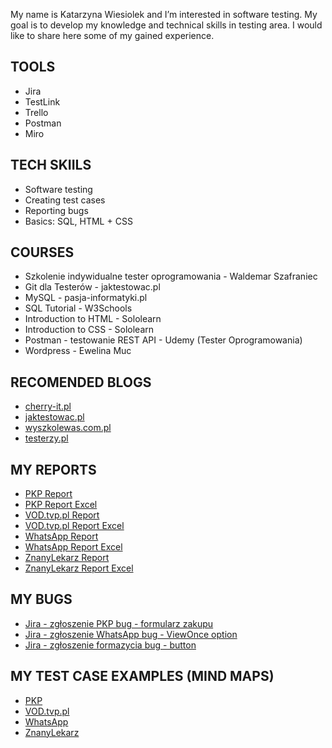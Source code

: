 My name is Katarzyna Wiesiolek and I’m interested in software testing. My goal is to develop my knowledge and technical skills in testing area. I would like to share here some of my gained experience.
## TOOLS
* Jira
* TestLink
* Trello
* Postman
* Miro
## TECH SKIILS
* Software testing
* Creating test cases
* Reporting bugs
* Basics: SQL, HTML + CSS
## COURSES
* Szkolenie indywidualne tester oprogramowania - Waldemar Szafraniec 
* Git dla Testerów - jaktestowac.pl
* MySQL - pasja-informatyki.pl
* SQL Tutorial - W3Schools
* Introduction to HTML - Sololearn 
* Introduction to CSS - Sololearn 
* Postman - testowanie REST API - Udemy (Tester Oprogramowania)
* Wordpress - Ewelina Muc 
## RECOMENDED BLOGS
* [cherry-it.pl](http://cherry-it.pl/)
* [jaktestowac.pl](https://jaktestowac.pl/)
* [wyszkolewas.com.pl](https://www.wyszkolewas.com.pl/)
* [testerzy.pl](https://testerzy.pl/)
## MY REPORTS
* [PKP Report](https://docs.google.com/document/d/1svHp5fCaCSbKlnMDFcHKSU-BjYgnxEPS/edit?usp=sharing&ouid=101831445860155568766&rtpof=true&sd=true)
* [PKP Report Excel](https://docs.google.com/spreadsheets/d/1WI1ONSXuOKv5e_v8pjZ8SmFNK-5dAlkN/edit?usp=sharing&ouid=101831445860155568766&rtpof=true&sd=true)
* [VOD.tvp.pl Report](https://docs.google.com/document/d/1FMitgBJCWtbAmE3K6xbiUJSBTmzKySdb/edit?usp=sharing&ouid=101831445860155568766&rtpof=true&sd=true)
* [VOD.tvp.pl Report Excel](https://docs.google.com/spreadsheets/d/1C93amEbR8JbvJv0Wf8EzZ-z_zQcJCymt/edit?usp=sharing&ouid=101831445860155568766&rtpof=true&sd=true)
* [WhatsApp Report](https://docs.google.com/document/d/1MyyjAlKLQ2czJPzuJmjet_L9PG8GVsMW/edit?usp=sharing&ouid=101831445860155568766&rtpof=true&sd=true)
* [WhatsApp Report Excel](https://docs.google.com/spreadsheets/d/1Vzue3mnt9OufHI6LFAj40gZPvlXcIIN5/edit?usp=sharing&ouid=101831445860155568766&rtpof=true&sd=true)
* [ZnanyLekarz Report](https://docs.google.com/document/d/1kPy5A2SlakOhLJj2N-n2GNhjPk_Px-Sb/edit?usp=sharing&ouid=101831445860155568766&rtpof=true&sd=true)
* [ZnanyLekarz Report Excel](https://docs.google.com/spreadsheets/d/1Js-xNdwt8iH-CcQmIk1weAQW-5asRiWA/edit?usp=sharing&ouid=101831445860155568766&rtpof=true&sd=true)
## MY BUGS
* [Jira - zgłoszenie PKP bug - formularz zakupu](https://drive.google.com/file/d/1NF-qLUBmDLtpMIZnAvaJvx1Wd74QpWrO/view?usp=sharing)
* [Jira - zgłoszenie WhatsApp bug - ViewOnce option](https://drive.google.com/file/d/1z70HfFZ4-PC4H-xOSR6rxmIsk6O7_gQp/view?usp=sharing)
* [Jira - zgłoszenie formazycia bug - button](https://drive.google.com/file/d/1WOjIOGyEW8B3JQ9mcHkt82sIjvmd_xBb/view?usp=sharing) 
## MY TEST CASE EXAMPLES (MIND MAPS)
* [PKP](https://drive.google.com/file/d/1623lDwgiHpEKVoj8JSRFRS81lvB0X8b9/view?usp=share_link)
* [VOD.tvp.pl](https://drive.google.com/file/d/1HRxpkAyc7JhHSV7Z-h37KINVWC8wi8Rf/view?usp=share_link)
* [WhatsApp](https://drive.google.com/file/d/1P9RLR28pbzQU0SdmaUadteljaywlOFBT/view?usp=share_link)
* [ZnanyLekarz](https://drive.google.com/file/d/1eaZ6J5iYVIBXXuovpfnYKikNewGqwgoZ/view?usp=share_link)
<!---
KasiaWiesiolek/KasiaWiesiolek is a ✨ special ✨ repository because its `README.md` (this file) appears on your GitHub profile.
You can click the Preview link to take a look at your changes.
--->
